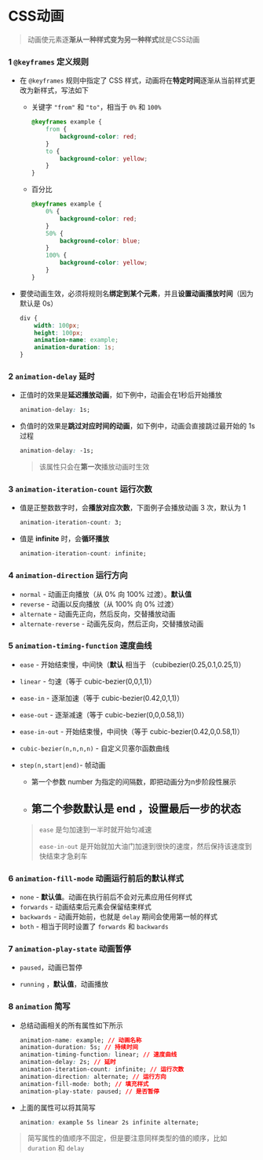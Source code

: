 # CSS动画

> 动画使元素逐**渐从一种样式变为另一种样式**就是CSS动画

### 1  `@keyframes` 定义规则

- 在 `@keyframes` 规则中指定了 CSS 样式，动画将在**特定时间**逐渐从当前样式更改为新样式，写法如下

    - 关键字 `"from"` 和 `"to"`，相当于 `0%` 和 `100%`

        ```css
        @keyframes example {
            from {
                background-color: red;
            }
            to {
                background-color: yellow;
            }
        }
        ```

    - 百分比

        ```css
        @keyframes example {
            0% {
                background-color: red;
            }
            50% {
                background-color: blue;
            }
            100% {
                background-color: yellow;
            }
        }
        ```

- 要使动画生效，必须将规则名**绑定到某个元素**，并且**设置动画播放时间**（因为默认是 0s）

    ```css
    div {
        width: 100px;
        height: 100px;
        animation-name: example;
        animation-duration: 1s;
    }
    ```

### 2  `animation-delay`  延时

- 正值时的效果是**延迟播放动画**，如下例中，动画会在1秒后开始播放

    ```css
    animation-delay: 1s;
    ```

- 负值时的效果是**跳过对应时间的动画**，如下例中，动画会直接跳过最开始的 1s 过程

    ```css
    animation-delay: -1s;
    ```

    > 该属性只会在**第一次**播放动画时生效

### 3 `animation-iteration-count` 运行次数

- 值是正整数数字时，会**播放对应次数**，下面例子会播放动画 3 次，默认为 1

    ```css
    animation-iteration-count: 3;
    ```

- 值是 **infinite** 时，会**循环播放**

    ```css
    animation-iteration-count: infinite;
    ```

### 4 `animation-direction` 运行方向

- `normal` - 动画正向播放（从 0% 向 100% 过渡）。**默认值**
- `reverse` - 动画以反向播放（从 100% 向 0% 过渡）
- `alternate` - 动画先正向，然后反向，交替播放动画
- `alternate-reverse` - 动画先反向，然后正向，交替播放动画

### 5 `animation-timing-function` 速度曲线

- `ease` - 开始结束慢，中间快（**默认** 相当于 （cubibezier(0.25,0.1,0.25,1)）

- `linear` - 匀速（等于 cubic-bezier(0,0,1,1)）

- `ease-in` - 逐渐加速（等于 cubic-bezier(0.42,0,1,1)）

- `ease-out` - 逐渐减速（等于 cubic-bezier(0,0,0.58,1)）

- `ease-in-out` - 开始结束慢，中间快（等于 cubic-bezier(0.42,0,0.58,1)）

- `cubic-bezier(n,n,n,n)` - 自定义贝塞尔函数曲线

- `step(n,start|end)`- 帧动画

    - 第一个参数 number 为指定的间隔数，即把动画分为n步阶段性展示
    - 第二个参数默认是 end ，设置最后一步的状态
        - 

    > `ease` 是匀加速到一半时就开始匀减速
    >
    >  `ease-in-out` 是开始就加大油门加速到很快的速度，然后保持该速度到快结束才急刹车

### 6 `animation-fill-mode` 动画运行前后的默认样式

- `none` - **默认值**。动画在执行前后不会对元素应用任何样式
- `forwards` - 动画结束后元素会保留结束样式
- `backwards` - 动画开始前，也就是 `delay` 期间会使用第一帧的样式
- `both` - 相当于同时设置了 `forwards` 和 `backwards` 

### 7 `animation-play-state` 动画暂停

- `paused`，动画已暂停

- `running` ，**默认值**，动画播放

### 8 `animation` 简写

- 总结动画相关的所有属性如下所示

    ```css
    animation-name: example; // 动画名称
    animation-duration: 5s; // 持续时间
    animation-timing-function: linear; // 速度曲线
    animation-delay: 2s; // 延时
    animation-iteration-count: infinite; // 运行次数
    animation-direction: alternate; // 运行方向
    animation-fill-mode: both; // 填充样式
    animation-play-state: paused; // 是否暂停
    ```

- 上面的属性可以将其简写

    ```css
    animation: example 5s linear 2s infinite alternate;
    ```

> 简写属性的值顺序不固定，但是要注意同样类型的值的顺序，比如 `duration` 和 `delay`











































